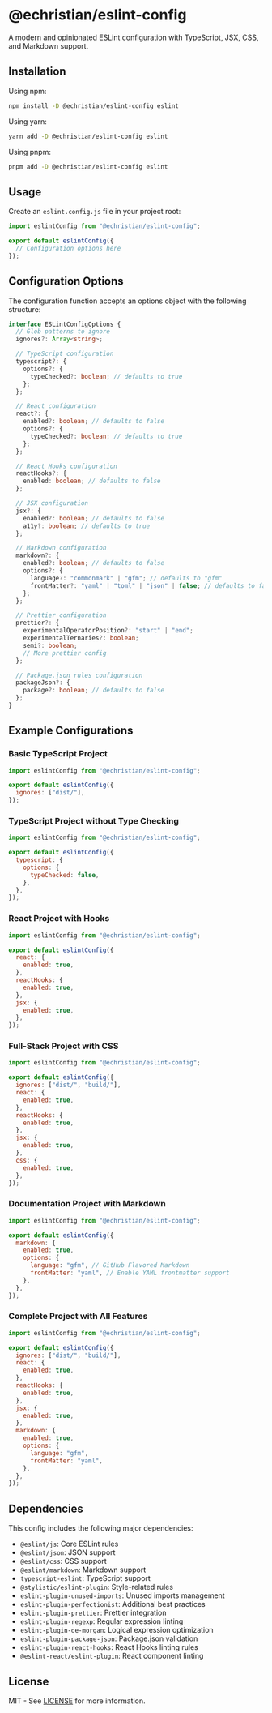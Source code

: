 # @echristian/eslint-config

A modern and opinionated ESLint configuration with TypeScript, JSX, CSS, and Markdown support.

## Installation

Using npm:

```bash
npm install -D @echristian/eslint-config eslint
```

Using yarn:

```bash
yarn add -D @echristian/eslint-config eslint
```

Using pnpm:

```bash
pnpm add -D @echristian/eslint-config eslint
```

## Usage

Create an `eslint.config.js` file in your project root:

```javascript
import eslintConfig from "@echristian/eslint-config";

export default eslintConfig({
  // Configuration options here
});
```

## Configuration Options

The configuration function accepts an options object with the following structure:

```typescript
interface ESLintConfigOptions {
  // Glob patterns to ignore
  ignores?: Array<string>;

  // TypeScript configuration
  typescript?: {
    options?: {
      typeChecked?: boolean; // defaults to true
    };
  };

  // React configuration
  react?: {
    enabled?: boolean; // defaults to false
    options?: {
      typeChecked?: boolean; // defaults to true
    };
  };

  // React Hooks configuration
  reactHooks?: {
    enabled: boolean; // defaults to false
  };

  // JSX configuration
  jsx?: {
    enabled?: boolean; // defaults to false
    a11y?: boolean; // defaults to true
  };

  // Markdown configuration
  markdown?: {
    enabled?: boolean; // defaults to false
    options?: {
      language?: "commonmark" | "gfm"; // defaults to "gfm"
      frontMatter?: "yaml" | "toml" | "json" | false; // defaults to false
    };
  };

  // Prettier configuration
  prettier?: {
    experimentalOperatorPosition?: "start" | "end";
    experimentalTernaries?: boolean;
    semi?: boolean;
    // More prettier config
  };

  // Package.json rules configuration
  packageJson?: {
    package?: boolean; // defaults to false
  };
}
```

## Example Configurations

### Basic TypeScript Project

```javascript
import eslintConfig from "@echristian/eslint-config";

export default eslintConfig({
  ignores: ["dist/"],
});
```

### TypeScript Project without Type Checking

```javascript
import eslintConfig from "@echristian/eslint-config";

export default eslintConfig({
  typescript: {
    options: {
      typeChecked: false,
    },
  },
});
```

### React Project with Hooks

```javascript
import eslintConfig from "@echristian/eslint-config";

export default eslintConfig({
  react: {
    enabled: true,
  },
  reactHooks: {
    enabled: true,
  },
  jsx: {
    enabled: true,
  },
});
```

### Full-Stack Project with CSS

```javascript
import eslintConfig from "@echristian/eslint-config";

export default eslintConfig({
  ignores: ["dist/", "build/"],
  react: {
    enabled: true,
  },
  reactHooks: {
    enabled: true,
  },
  jsx: {
    enabled: true,
  },
  css: {
    enabled: true,
  },
});
```

### Documentation Project with Markdown

```javascript
import eslintConfig from "@echristian/eslint-config";

export default eslintConfig({
  markdown: {
    enabled: true,
    options: {
      language: "gfm", // GitHub Flavored Markdown
      frontMatter: "yaml", // Enable YAML frontmatter support
    },
  },
});
```

### Complete Project with All Features

```javascript
import eslintConfig from "@echristian/eslint-config";

export default eslintConfig({
  ignores: ["dist/", "build/"],
  react: {
    enabled: true,
  },
  reactHooks: {
    enabled: true,
  },
  jsx: {
    enabled: true,
  },
  markdown: {
    enabled: true,
    options: {
      language: "gfm",
      frontMatter: "yaml",
    },
  },
});
```

## Dependencies

This config includes the following major dependencies:

- `@eslint/js`: Core ESLint rules
- `@eslint/json`: JSON support
- `@eslint/css`: CSS support
- `@eslint/markdown`: Markdown support
- `typescript-eslint`: TypeScript support
- `@stylistic/eslint-plugin`: Style-related rules
- `eslint-plugin-unused-imports`: Unused imports management
- `eslint-plugin-perfectionist`: Additional best practices
- `eslint-plugin-prettier`: Prettier integration
- `eslint-plugin-regexp`: Regular expression linting
- `eslint-plugin-de-morgan`: Logical expression optimization
- `eslint-plugin-package-json`: Package.json validation
- `eslint-plugin-react-hooks`: React Hooks linting rules
- `@eslint-react/eslint-plugin`: React component linting

## License

MIT - See [LICENSE](./LICENSE) for more information.
